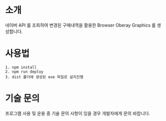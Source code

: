 # 소개

네이버 API 를 조회하여 변경된 구매내역을 활용한 Browser Oberay Graphics 를 생성합니다.

# 사용법

    1. npm install
    2. npm run deploy
    3. dist 폴더에 생성된 exe 파일로 설치진행

# 기술 문의

프로그램 사용 및 운용 중 기술 문의 사항이 있을 경우 개발자에게 문의 바랍니다.
